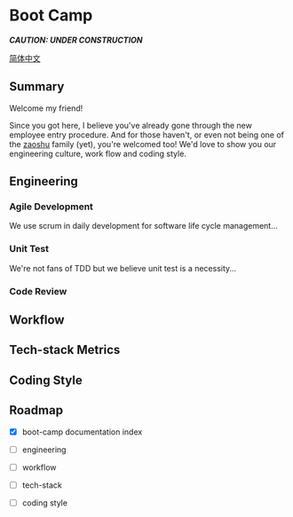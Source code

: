 # Boot Camp 

__*CAUTION: UNDER CONSTRUCTION*__

[简体中文](https://translate.google.com)

## Summary 

Welcome my friend! 

Since you got here, I believe you've already gone through the new employee entry procedure. And for those haven't, or even not being one of the
[zaoshu](https://zaoshu.io) family (yet), you're welcomed too! We'd love to show you our engineering culture, work flow and coding style.

## Engineering 

### Agile Development

We use scrum in daily development for software life cycle management...

### Unit Test 

We're not fans of TDD but we believe unit test is a necessity...

### Code Review

## Workflow

## Tech-stack Metrics

## Coding Style

## Roadmap

- [x] boot-camp documentation index
- [ ] engineering
- [ ] workflow
- [ ] tech-stack 
- [ ] coding style 

